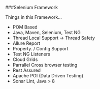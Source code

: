 ###Selenium Framework



Things in this Framework...

- POM Based
- Java, Maven, Selenium, Test NG
- Thread Local Support → Thread Safety
- Allure Report
- Property. / Config Support
- Test NG Listeners 
- Cloud Grids
- Parrallel Cross browser testing
- Rest Assured
- Apache POI (Data Driven Testing)
- Sonar Lint, Java > 8

